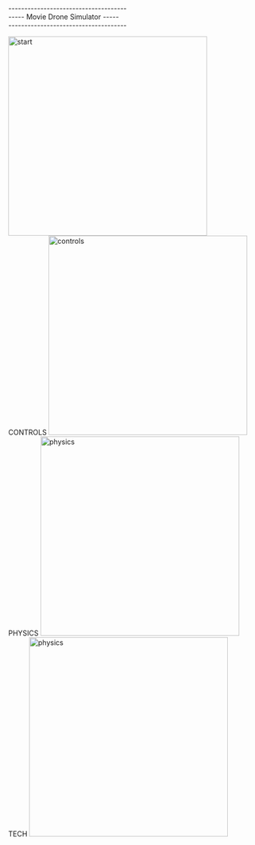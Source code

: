 -------------------------------------<br>
----- Movie Drone Simulator -----<br>
-------------------------------------<br>

<picture>
  <img src="https://murdesign.at/img/movie_drone_sim_start.png" alt="start" style="width:400px;">
</picture>

<br>
CONTROLS
<picture>
  <img src="https://murdesign.at/img/movie_drone_sim_controls.png" alt="controls" style="width:400px;">
</picture>

<br>
PHYSICS
<picture>
  <img src="https://murdesign.at/img/movie_drone_sim_physics.png" alt="physics" style="width:400px;">
</picture>

<br>
TECH
<picture>
  <img src="https://murdesign.at/img/movie_drone_sim_tech.png" alt="physics" style="width:400px;">
</picture>

